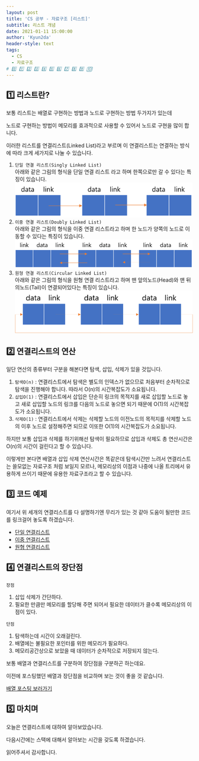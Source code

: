 ```yaml
---
layout: post
title: 'CS 공부 - 자료구조 [리스트]'
subtitle: 리스트 개념
date: 2021-01-11 15:00:00
author: 'Kyun2da'
header-style: text
tags:
  - CS
  - 자료구조
# 0️⃣ 1️⃣ 2️⃣ 3️⃣ 4️⃣ 5️⃣ 6️⃣ 7️⃣ 8️⃣ 9️⃣ 🔟
---
```


## 1️⃣ 리스트란?

보통 리스트는 배열로 구현하는 방법과 노드로 구현하는 방법 두가지가 있는데

노드로 구현하는 방법이 메모리를 효과적으로 사용할 수 있어서 노드로 구현을 많이 합니다.

이러한 리스트를 연결리스트(Linked List)라고 부르며 이 연결리스트는 연결하는 방식에 따라 크게 세가지로 나눌 수 있습니다.

1. `단일 연결 리스트(Singly Linked List)`  
   아래와 같은 그림의 형식을 단일 연결 리스트 라고 하며 한쪽으로만 갈 수 있다는 특징이 있습니다.
   ![단일 연결 리스트](/img/cs/singlyLinkedList.png)
2. `이중 연결 리스트(Doubly Linked List)`  
   아래와 같은 그림의 형식을 이중 연결 리스트라고 하며 한 노드가 양쪽의 노드로 이동할 수 있다는 특징이 있습니다.
   ![이중 연결 리스트](/img/cs/doublyLinkedList.png)
3. `원형 연결 리스트(Circular Linked List)`  
   아래와 같은 그림의 형식을 원형 연결 리스트라고 하며 맨 앞의노드(Head)와 맨 뒤의노드(Tail)이 연결되어있다는 특징이 있습니다.
   ![원형 연결 리스트](/img/cs/circularLinkedList.png)

## 2️⃣ 연결리스트의 연산

일단 연산의 종류부터 구분을 해본다면 탐색, 삽입, 삭제가 있을 것입니다.

1. `탐색O(n)` : 연결리스트에서 탐색은 별도의 인덱스가 없으므로 처음부터 순차적으로 탐색을 진행해야 합니다. 따라서 O(n)의 시간복잡도가 소요됩니다.
2. `삽입O(1)` : 연결리스트에서 삽입은 단순히 링크의 목적지를 새로 삽입할 노드로 놓고 새로 삽입할 노드의 링크를 다음의 노드로 놓으면 되기 때문에 O(1)의 시간복잡도가 소요됩니다.
3. `삭제O(1)` : 연결리스트에서 삭제는 삭제할 노드의 이전노드의 목적지를 삭제할 노드의 이후 노드로 설정해주면 되므로 이또한 O(1)의 시간복잡도가 소요됩니다.

하지만 보통 삽입과 삭제를 하기위해선 탐색이 필요하므로 삽입과 삭제도 총 연산시간은 O(n)의 시간이 걸린다고 할 수 있습니다.

이렇게만 본다면 배열과 삽입 삭제 연산시간은 똑같은데 탐색시간만 느려서 연결리스트는 쓸모없는 자료구조 처럼 보일지 모르나, 메모리상의 이점과 나중에 나올 트리에서 유용하게 쓰이기 때문에 유용한 자료구조라고 할 수 있습니다.

## 3️⃣ 코드 예제

여기서 위 세개의 연결리스트를 다 설명하기엔 무리가 있는 것 같아 도움이 될만한 코드를 링크걸어 놓도록 하겠습니다.

- [단일 연결리스트](https://github.com/TheAlgorithms/Python/blob/master/data_structures/linked_list/singly_linked_list.py)
- [이중 연결리스트](https://github.com/TheAlgorithms/Python/blob/master/data_structures/linked_list/doubly_linked_list.py)
- [원형 연결리스트](https://github.com/TheAlgorithms/Python/blob/master/data_structures/linked_list/circular_linked_list.py)

## 4️⃣ 연결리스트의 장단점

`장점`

1. 삽입 삭제가 간단하다.
2. 필요한 만큼만 메모리를 할당해 주면 되어서 필요한 데이터가 클수록 메모리상의 이점이 있다.

`단점`

1. 탐색하는데 시간이 오래걸린다.
2. 배열에는 불필요한 포인터를 위한 메모리가 필요하다.
3. 메모리공간상으로 보았을 때 데이터가 순차적으로 저장되지 않는다.

보통 배열과 연결리스트를 구분하여 장단점을 구분하곤 하는데요.

이전에 포스팅했던 배열과 장단점을 비교하며 보는 것이 좋을 것 같습니다.

[배열 포스팅 보러가기](https://kyun2da.github.io/2021/01/10/array/)

## 5️⃣ 마치며

오늘은 연결리스트에 대하여 알아보았습니다.

다음시간에는 스택에 대해서 알아보는 시간을 갖도록 하겠습니다.

읽어주셔서 감사합니다.
